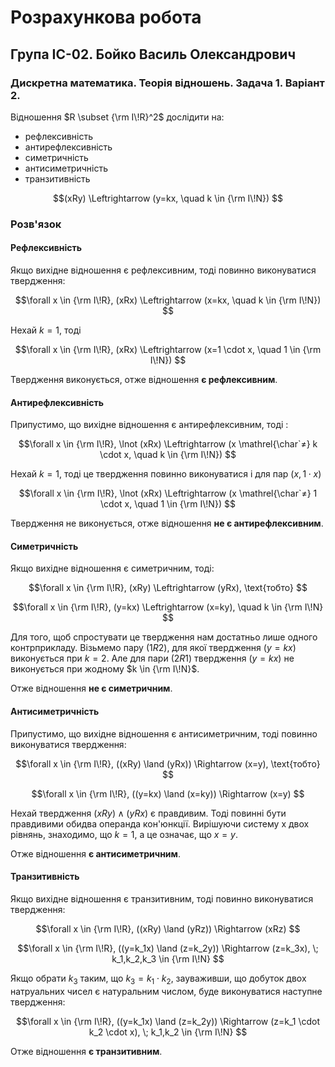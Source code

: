 # Розрахункова робота

## Група ІС-02. Бойко Василь Олександрович

### Дискретна математика. Теорія відношень. Задача 1. Варіант 2.

Відношення $R \subset {\rm I\!R}^2$ дослідити на:

* рефлексивність
* антирефлексивність
* симетричність
* антисиметричність
* транзитивність

$$(xRy) \Leftrightarrow (y=kx, \quad k \in {\rm I\!N})
$$

### Розв'язок

#### Рефлексивність

Якщо вихідне відношення  є рефлексивним, тоді повинно виконуватися твердження:

$$\forall x \in {\rm I\!R}, (xRx) \Leftrightarrow (x=kx, \quad k \in {\rm I\!N})
$$

Нехай $k=1$, тоді

$$\forall x \in {\rm I\!R}, (xRx) \Leftrightarrow (x=1 \cdot x, \quad 1 \in {\rm I\!N})
$$

Твердження виконується, отже відношення **є рефлексивним**.


#### Антирефлексивність

Припустимо, що вихідне відношення є антирефлексивним, тоді :

$$\forall x \in {\rm I\!R}, \lnot (xRx) \Leftrightarrow (x \mathrel{\char`≠} k \cdot x, \quad k \in {\rm I\!N})
$$

Нехай $k=1$, тоді це твердження повинно виконуватися і для пар $(x, 1\cdot x)$

$$\forall x \in {\rm I\!R}, \lnot (xRx) \Leftrightarrow (x \mathrel{\char`≠} 1 \cdot x, \quad 1 \in {\rm I\!N})
$$

Твердження не виконується, отже відношення **не є антирефлексивним**.


#### Симетричність

Якщо вихідне відношення є симетричним, тоді:

$$\forall x \in {\rm I\!R}, (xRy) \Leftrightarrow (yRx), \text{тобто}
$$ 

$$\forall x \in {\rm I\!R}, (y=kx) \Leftrightarrow (x=ky), \quad k \in {\rm I\!N}
$$

Для того, щоб спростувати це твердження нам достатньо лише одного контрприкладу. Візьмемо пару $(1R2)$, для якої твердження $(y=kx)$ виконується при $k=2$. Але для пари $(2R1)$ твердження $(y=kx)$ не виконується при жодному $k \in {\rm I\!N}$.

Отже відношення **не є симетричним**.


#### Антисиметричність

 Припустимо, що вихідне відношення є антисиметричним, тоді повинно виконуватися твердження:

$$\forall x \in {\rm I\!R}, ((xRy) \land (yRx)) \Rightarrow (x=y),  \text{тобто} 
$$

$$\forall x \in {\rm I\!R}, ((y=kx) \land (x=ky)) \Rightarrow (x=y) 
$$

Нехай твердження $(xRy) \land (yRx)$ є правдивим. Тоді повинні бути правдивими обидва операнда кон'юнкції. Вирішуючи систему х двох рівнянь, знаходимо, що $k=1$, а це означає, що $x=y$.

Отже відношення **є антисиметричним**.


#### Транзитивність

Якщо вихідне відношення є транзитивним, тоді повинно виконуватися твердження:

$$\forall x \in {\rm I\!R}, ((xRy) \land (yRz)) \Rightarrow  (xRz) 
$$

$$\forall x \in {\rm I\!R}, ((y=k_1x) \land (z=k_2y)) \Rightarrow (z=k_3x), \; k_1,k_2,k_3 \in {\rm I\!N} 
$$

Якщо обрати $k_3$ таким, що $k_3=k_1 \cdot k_2$, зауваживши, що добуток двох натруальних чисел є натуральним числом, буде виконуватися наступне твердження:

$$\forall x \in {\rm I\!R}, ((y=k_1x) \land (z=k_2y)) \Rightarrow (z=k_1 \cdot k_2 \cdot x), \; k_1,k_2 \in {\rm I\!N} 
$$

Отже відношення **є транзитивним**.